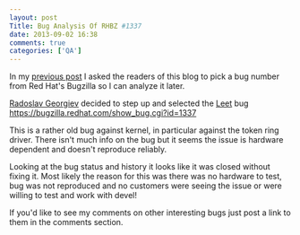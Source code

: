```yaml
---
layout: post
Title: Bug Analysis Of RHBZ #1337
date: 2013-09-02 16:38
comments: true
categories: ['QA']
---
```


In my [previous post](/blog/2013/08/23/red-hats-ebugzilla-hits-one-million-bugs/)
I asked the readers of this blog to pick a bug number from Red Hat's Bugzilla
so I can analyze it later.

[Radoslav Georgiev](http://radorado.me) decided to step up and
selected the [Leet](https://en.wikipedia.org/wiki/Leet) bug
<https://bugzilla.redhat.com/show_bug.cgi?id=1337>

This is a rather old bug against kernel, in particular
against the token ring driver. There isn't much info on the bug but it seems
the issue is hardware dependent and doesn't reproduce reliably.

Looking at the bug status and history it looks like it was closed without
fixing it. Most likely the reason for this was there was no hardware
to test, bug was not reproduced and no customers were seeing the issue or
were willing to test and work with devel!


If you'd like to see my comments on other interesting bugs just post a link
to them in the comments section.

